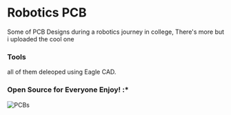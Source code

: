 # Robotics PCB

Some of PCB Designs during a robotics journey in college, There's more but i uploaded the cool one

### Tools
all of them deleoped using Eagle CAD.

### Open Source for Everyone Enjoy! :*
![PCBs](https://i.imgur.com/JyJB1uJ.jpg)